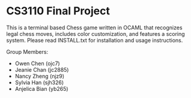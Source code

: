 # CS3110 Final Project

This is a terminal based Chess game written in OCAML that recognizes legal chess moves, includes color customization, and features a scoring system. Please read INSTALL.txt for installation and usage instructions.

Group Members:
- Owen Chen (ojc7)
- Jeanie Chan (jc2885)
- Nancy Zheng (njz9)
- Sylvia Han (sjh326)
- Anjelica Bian (yb265)
